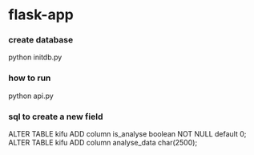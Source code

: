 # flask-app

### create database
python initdb.py

### how to run
python api.py

### sql to create a new field
ALTER TABLE kifu ADD column is_analyse boolean NOT NULL default 0;
ALTER TABLE kifu ADD column analyse_data char(2500);
